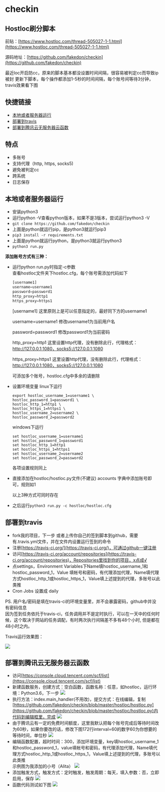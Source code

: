 # checkin

## Hostloc刷分脚本

前贴：[https://www.hostloc.com/thread-505027-1-1.html](https://www.hostloc.com/thread-505027-1-1.html)

源码地址：[https://github.com/fakedon/checkin](https://github.com/fakedon/checkin)

最近loc开启防cc，原来的脚本基本都没设置时间间隔，很容易被判定cc而导致ip被封
更新下脚本，每个操作都添加1-5秒的时间间隔，每个账号间等待3分钟，travis效果看下图

## 快捷链接
- [本地或者服务器运行](#本地或者服务器运行)
- [部署到travis](#部署到travis)
- [部署到腾讯云无服务器云函数](#部署到腾讯云无服务器云函数)

## 特点
* 多账号
* 支持代理（http, https, socks5)
* 避免被判定cc
* 跨系统
* 日志保存

## 本地或者服务器运行
* 安装python3
* 运行python -V查看python版本，如果不是3版本，尝试运行python3 -V
* `git clone https://github.com/fakedon/checkin`
* 上面是python就运行pip，是python3就运行pip3
* `pip3 install -r requirements.txt`
* 上面是python就运行python，是python3就运行python3
* `python3 run.py`

**添加账号方式有三种：**
* 运行python run.py时指定-c参数  
   查看hostloc文件夹下hostloc.cfg，每个账号需添加代码如下
   ```python
   [username1]
   username=username1
   password=password1
   http_proxy=http1
   https_proxy=https1
   ```
   [username1] 这里原则上是可以任意指定的，最好同下方的username1

   username=username1 修改username1为当前用户名

   password=password1 修改password1为当前密码

   http_proxy=http1 这里设置http代理，没有删除此行，代理格式：http://127.0.0.1:1080，socks5://127.0.0.1:1080

   https_proxy=https1 这里设置http代理，没有删除此行，代理格式：http://127.0.0.1:1080，socks5://127.0.0.1:1080

   可添加多个账号，hostloc.cfg中多余的请删除  
   
* 设置环境变量
   linux下运行
   ```
   export hostloc_username_1=username1 \
   hostloc_password_1=password1 \
   hostloc_http_1=http1 \
   hostloc_https_1=https1 \
   hostloc_username_2=username2 \
   hostloc_password_2=password2
   ```
   windows下运行
   ```
   set hostloc_username_1=username1
   set hostloc_password_1=password1
   set hostloc_http_1=http1
   set hostloc_https_1=https1
   set hostloc_username_2=username2
   set hostloc_password_2=password2
   ```
   各项设置规则同上
* 直接添加在hostloc/hostloc.py文件(不建议)
accounts 字典中添加账号即可，规则如1

   以上3种方式可同时存在  
* 之后运行`python3 run.py -c hostloc/hostloc.cfg`

## 部署到travis
* fork我的项目，下一步
   或者上传你自己的签到脚本到github，需要有.travis.yml文件，并在文件内设置运行签到的命令
* 注册[https://travis-ci.org/](https://travis-ci.org/)，可通过github一键注册
* 访问[https://travis-ci.org/account/repositories](https://travis-ci.org/account/repositories)，Repositories里找到你的项目，x点成√
* 点settings，Environment Variables下Name填hostloc_username_1和hostloc_password_1，Value 填帐号和密码，有代理添加代理，Name填代理方式hostloc_http_1或hostloc_https_1，Value填上述提到的代理，多账号以此类推
* Cron Jobs 设置成 daily

PS. 用户名/密码是填在travis-ci的环境变量里，并不会暴露密码，github中并没有密码信息  
因为签到任务依托于travis-ci，任务调用并不是定时执行，可以在一天中的任何时候，这个取决于网站的任务调配，有时两次执行间隔差不多有48个小时, 但是都在48小时之内。

Travis运行效果图：

![](/docs/img/hostloc_autocheck_travis.jpg)


## 部署到腾讯云无服务器云函数
* 访问[https://console.cloud.tencent.com/scf/list](https://console.cloud.tencent.com/scf/list)
* 新建函数服务，创建方式：空白函数，函数名称：任意，如hostloc，运行环境：Python3.6，下一步
   ![](/docs/img/hostloc_tencent1.jpg)
* 执行方法：index.main_handler(不用改)，提交方式：在线编辑，复制[https://github.com/fakedon/checkin/blob/master/hostloc/hostloc.py](https://github.com/fakedon/checkin/blob/master/hostloc/hostloc.py)内代码到编辑框里，完成
   ![](/docs/img/hostloc_tencent12.jpg)
* 由于腾讯云有一定的免费时间额度，这里我默认把每个账号完成后等待时间改为60秒，如果你要改的话，修改下图172行interval=60的数字60为你想要的等待时间，单位秒
   ![](/docs/img/hostloc_tencent13.jpg)
* 编辑函数配置，超时时间：300，添加环境变量，key填hostloc_username_1和hostloc_password_1，value填帐号和密码，有代理添加代理，Name填代理方式hostloc_http_1或hostloc_https_1，Value填上述提到的代理，多账号以此类推  
   示例图为我添加的小号（Alita）
   ![](/docs/img/hostloc_tencent14.jpg)
* 添加触发方式，触发方式：定时触发，触发周期：每天，填入参数：否，立即启用，保存
   ![](/docs/img/hostloc_tencent14.jpg)
* 函数代码测试如下图
   ![](/docs/img/hostloc_tencent15.jpg)

